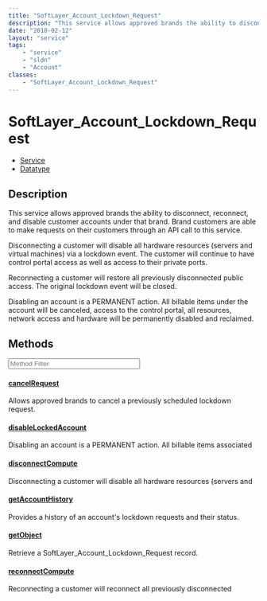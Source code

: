 ```yaml
---
title: "SoftLayer_Account_Lockdown_Request"
description: "This service allows approved brands the ability to disconnect, reconnect, and disable customer accounts under that brand... "
date: "2018-02-12"
layout: "service"
tags:
    - "service"
    - "sldn"
    - "Account"
classes:
    - "SoftLayer_Account_Lockdown_Request"
---
```

# SoftLayer_Account_Lockdown_Request
<div id='service-datatype'>
    <ul id='sldn-reference-tabs'>
    <li id='service'> <a href='/reference/services/SoftLayer_Account_Lockdown_Request' >Service</a></li>    <li id='datatype'> <a href='/reference/datatypes/SoftLayer_Account_Lockdown_Request' >Datatype</a></li>
    </ul>
</div>

## Description


This service allows approved brands the ability to disconnect, reconnect, and disable customer accounts under that brand. Brand customers are able to make requests on their customers through an API call to this service. 

Disconnecting a customer will disable all hardware resources (servers and virtual machines) via a lockdown event. The customer will continue to have control portal access as well as access to their private ports. 

Reconnecting a customer will restore all previously disconnected public access. The original lockdown event will be closed. 

Disabling an account is a PERMANENT action. All billable items under the account will be canceled, access to the control portal, all resources, network access and hardware will be permanently disabled and reclaimed. 



        
<div id="properties" class="content service-content">

## Methods

<div class="view-filters">
    <div class="clearfix">
        <div class="search-input-box">
            <input placeholder="Method Filter" onkeyup="titleSearch(inputId='edit-combine', divId='method-div', elementClass='method-row')" 
                type="text" id="edit-combine" value="" size="30" maxlength="128" class="form-text">
        </div>
    </div>
</div>

<div id="method-div">

<div class="method-row">

#### [cancelRequest](/reference/services/SoftLayer_Account_Lockdown_Request/cancelRequest)
Allows approved brands to cancel a previously scheduled lockdown request.

</div>

<div class="method-row">

#### [disableLockedAccount](/reference/services/SoftLayer_Account_Lockdown_Request/disableLockedAccount)
Disabling an account is a PERMANENT action. All billable items associated

</div>

<div class="method-row">

#### [disconnectCompute](/reference/services/SoftLayer_Account_Lockdown_Request/disconnectCompute)
Disconnecting a customer will disable all hardware resources (servers and

</div>

<div class="method-row">

#### [getAccountHistory](/reference/services/SoftLayer_Account_Lockdown_Request/getAccountHistory)
Provides a history of an account's lockdown requests and their status.

</div>

<div class="method-row">

#### [getObject](/reference/services/SoftLayer_Account_Lockdown_Request/getObject)
Retrieve a SoftLayer_Account_Lockdown_Request record.

</div>

<div class="method-row">

#### [reconnectCompute](/reference/services/SoftLayer_Account_Lockdown_Request/reconnectCompute)
Reconnecting a customer will reconnect all previously disconnected

</div>
</div>

</div>

